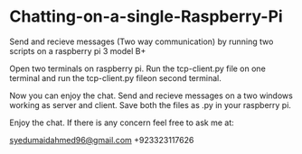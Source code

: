 # Chatting-on-a-single-Raspberry-Pi
Send and recieve messages (Two way communication) by running two scripts on a raspberry pi 3 model B+

Open two terminals on raspberry pi.
Run the tcp-client.py file on one terminal and run the tcp-client.py fileon second terminal.

Now you can enjoy the chat. Send and recieve messages on a two windows working as server and client.
Save both the files as .py in your raspberry pi.

Enjoy the chat. If there is any concern feel free to ask me at:

syedumaidahmed96@gmail.com
+923323117626
